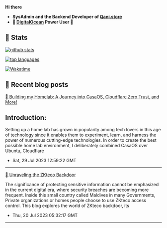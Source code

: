 **Hi there <img src="https://raw.githubusercontent.com/MartinHeinz/MartinHeinz/master/wave.gif" width="15px">**

<script async defer src="https://stats.cubable.date/tracker.js" data-website-id="cm639phwz01nvt6bdcz1npfq4"></script>

- **SysAdmin and the Backend Developer of [Qani.store](https://qani.store)**
- **🐋 [DigitalOcean](https://digitalocean.com) Power User 💪**

##  🐙 **Stats**

[![github stats](https://github-readme-stats.vercel.app/api?username=CustomIcon&show_icons=true&theme=radical)](https://github.com/CustomIcon)

[![top languages](https://github-readme-stats.vercel.app/api/top-langs/?username=CustomIcon&show_icons=true&theme=radical&layout=compact)](https://github.com/CustomIcon)

[![Wakatime](https://github-readme-stats.vercel.app/api/wakatime?username=CustomIcon&theme=radical)](https://github.com/anuraghazra/github-readme-stats)


## 📝 **Recent blog posts**
<!--bp-->

[📝 Building my Homelab: A Journey into CasaOS, Cloudflare Zero Trust, and More!](https://blog.cubable.date/my-homelab-setup/)  

<h2 id="introduction">Introduction:</h2>

Setting up a home lab has grown in popularity among tech lovers in this age of technology since it enables them to experiment, learn, and harness the power of numerous cutting-edge technologies. In order to create the best possible home lab environment, I deliberately combined CasaOS over Ubuntu, Cloudflare

 - Sat, 29 Jul 2023 12:59:22 GMT

---------------------

[📝 Unraveling the ZKteco Backdoor](https://blog.cubable.date/zkteco-backdoor/)  

The significance of protecting sensitive information cannot be emphasized in the current digital era, where security breaches are becoming more frequent. Inside this small country called Maldives in many Governments, Private organizations or homes people choose to use ZKteco access control. This blog explores the world of ZKteco backdoor, its

 - Thu, 20 Jul 2023 05:32:17 GMT

---------------------

